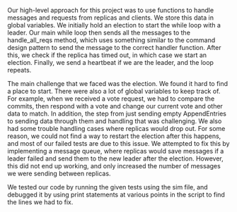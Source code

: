 <p>Our high-level approach for this project was to use functions to handle messages and requests from replicas and clients. We store this data in global variables.
We initially hold an election to start the while loop with a leader.
Our main while loop then sends all the messages to the handle_all_reqs method, which uses something similar to the command design pattern to send the message to the correct handler function. After this, we check if the replica has timed out, in which case we start an election. Finally, we send a heartbeat if we are the leader, and the loop repeats. </p>

<p>The main challenge that we faced was the election. We found it hard to find a place to start. There were also a lot of global variables to keep track of. For example, when we received a vote request, we had to compare the commits, then respond with a vote and change our current vote and other data to match. In addition, the step from just sending empty AppendEntries to sending data through them and handling that was challenging. We also had some trouble handling cases where replicas would drop out. For some reason, we could not find a way to restart the election after this happens, and most of our failed tests are due to this issue. We attempted to fix this by implementing a message queue, where replicas would save messages if a leader failed and send them to the new leader after the election. However, this did not end up working, and only increased the number of messages we were sending between replicas.</p>

<p>We tested our code by running the given tests using the sim file, and debugged it by using print statements at various points in the script to find the lines we had to fix. </p>
